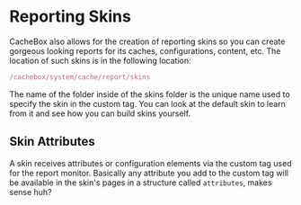 # Reporting Skins

CacheBox also allows for the creation of reporting skins so you can create gorgeous looking reports for its caches, configurations, content, etc. The location of such skins is in the following location:

```javascript
/cachebox/system/cache/report/skins
```

The name of the folder inside of the skins folder is the unique name used to specify the skin in the custom tag. You can look at the default skin to learn from it and see how you can build skins yourself.

## Skin Attributes

A skin receives attributes or configuration elements via the custom tag used for the report monitor. Basically any attribute you add to the custom tag will be available in the skin's pages in a structure called `attributes`, makes sense huh?


